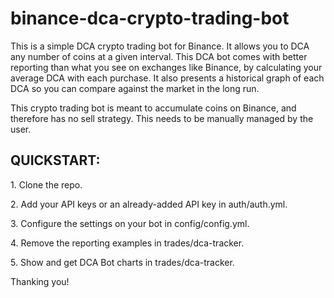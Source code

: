 # binance-dca-crypto-trading-bot
This is a simple DCA crypto trading bot for Binance. It allows you to DCA any number of coins at a given interval.
This DCA bot comes with better reporting than what you see on exchanges like Binance, by calculating your average DCA with each purchase.
It also presents a historical graph of each DCA so you can compare against the market in the long run.

This crypto trading bot is meant to accumulate coins on Binance, and therefore has no sell strategy. This needs to be manually managed by the user.

<h2>QUICKSTART:</h2>
<p>1. Clone the repo.</p>
<p>2. Add your API keys or an already-added API key in auth/auth.yml.</p>
<p>3. Configure the settings on your bot in config/config.yml.</p>
<p>4. Remove the reporting examples in trades/dca-tracker.</p>
<p>5. Show and get DCA Bot charts in trades/dca-tracker.</p>

Thanking you!

